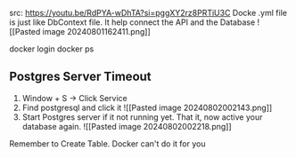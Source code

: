 src: https://youtu.be/RdPYA-wDhTA?si=pggXY2rz8PRTiU3C
Docke .yml file is just like DbContext file. It help connect the API and the Database
![[Pasted image 20240801162411.png]]

docker login
docker ps   


## Postgres Server Timeout
1) Window + S -> Click Service
2) Find postgresql and click it
	![[Pasted image 20240802002143.png]]
3) Start Postgres server if it not running yet. That it, now active your database again. 
	![[Pasted image 20240802002218.png]]



Remember to Create Table. Docker can't do it for you
